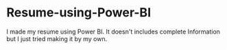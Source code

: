 # Resume-using-Power-BI
I made my resume using Power BI.
It doesn't includes complete Information but I just tried making it by my own.
